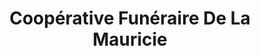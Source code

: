 ---
title: "Coopérative Funéraire De La Mauricie"
url: /shawinigan/cooperative-funeraire-de-la-mauricie/
shop: funeral directors
---